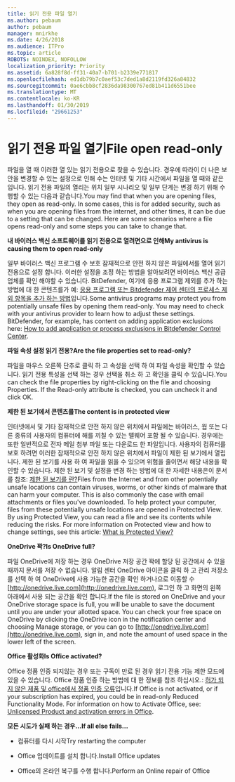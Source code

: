```yaml
---
title: 읽기 전용 파일 열기
ms.author: pebaum
author: pebaum
manager: mnirkhe
ms.date: 4/26/2018
ms.audience: ITPro
ms.topic: article
ROBOTS: NOINDEX, NOFOLLOW
localization_priority: Priority
ms.assetid: 6a828f8d-ff31-40a7-b701-b2339e771817
ms.openlocfilehash: ed1db79b7c0aef53c7ded1a8d2119fd326a84832
ms.sourcegitcommit: 0ae6cbb8cf2836da98300767ed81b411d6551bee
ms.translationtype: MT
ms.contentlocale: ko-KR
ms.lasthandoff: 01/30/2019
ms.locfileid: "29661253"
---
```

# <a name="file-open-read-only"></a><span data-ttu-id="d5c64-102">읽기 전용 파일 열기</span><span class="sxs-lookup"><span data-stu-id="d5c64-102">File open read-only</span></span>

<span data-ttu-id="d5c64-p101">파일을 열 때 이러한 열 있는 읽기 전용으로 찾을 수 있습니다. 경우에 따라이 더 나은 보안을 변경할 수 있는 설정으로 인해 수는 인터넷 및 기타 시간에서 파일을 열 때와 같은입니다. 읽기 전용 파일의 열리는 위치 일부 시나리오 및 일부 단계는 변경 하기 위해 수행할 수 있는 다음과 같습니다.</span><span class="sxs-lookup"><span data-stu-id="d5c64-p101">You may find that when you are opening files, they open as read-only. In some cases, this is for added security, such as when you are opening files from the internet, and other times, it can be due to a setting that can be changed. Here are some scenarios where a file opens read-only and some steps you can take to change that.</span></span>
  
 <span data-ttu-id="d5c64-106">**내 바이러스 백신 소프트웨어를 읽기 전용으로 열려면으로 인해**</span><span class="sxs-lookup"><span data-stu-id="d5c64-106">**My antivirus is causing them to open read-only**</span></span>
  
<span data-ttu-id="d5c64-p102">일부 바이러스 백신 프로그램 수 보호 잠재적으로 안전 하지 않은 파일에서를 열어 읽기 전용으로 설정 합니다. 이러한 설정을 조정 하는 방법을 알아보려면 바이러스 백신 공급 업체를 확인 해야할 수 있습니다. BitDefender, 여기에 응용 프로그램 제외를 추가 하는 방법에 대 한 콘텐츠를가 예: [응용 프로그램 또는 Bitdefender 제어 센터의 프로세스 제외 항목을 추가 하는 방법](https://www.bitdefender.com/support/how-to-add-application-or-process-exclusions-in-bitdefender-control-center-1119.mdl)입니다.</span><span class="sxs-lookup"><span data-stu-id="d5c64-p102">Some antivirus programs may protect you from potentially unsafe files by opening them read-only. You may need to check with your antivirus provider to learn how to adjust these settings. BitDefender, for example, has content on adding application exclusions here: [How to add application or process exclusions in Bitdefender Control Center](https://www.bitdefender.com/support/how-to-add-application-or-process-exclusions-in-bitdefender-control-center-1119.mdl).</span></span>
  
 <span data-ttu-id="d5c64-110">**파일 속성 설정 읽기 전용?**</span><span class="sxs-lookup"><span data-stu-id="d5c64-110">**Are the file properties set to read-only?**</span></span>
  
<span data-ttu-id="d5c64-p103">파일을 마우스 오른쪽 단추로 클릭 하 고 속성을 선택 하 여 파일 속성을 확인할 수 있습니다. 읽기 전용 특성을 선택 하는 경우 선택을 취소 하 고 확인을 클릭 수 있습니다.</span><span class="sxs-lookup"><span data-stu-id="d5c64-p103">You can check the file properties by right-clicking on the file and choosing Properties. If the Read-only attribute is checked, you can uncheck it and click OK.</span></span>
  
 <span data-ttu-id="d5c64-113">**제한 된 보기에서 콘텐츠를**</span><span class="sxs-lookup"><span data-stu-id="d5c64-113">**The content is in protected view**</span></span>
  
<span data-ttu-id="d5c64-p104">인터넷에서 및 기타 잠재적으로 안전 하지 않은 위치에서 파일에는 바이러스, 웜 또는 다른 종류의 사용자의 컴퓨터에 해를 끼칠 수 있는 맬웨어 포함 될 수 있습니다. 경우에는 또한 일반적으로 전자 메일 첨부 파일 또는 다운로드 한 파일입니다. 사용자의 컴퓨터를 보호 하려면 이러한 잠재적으로 안전 하지 않은 위치에서 파일이 제한 된 보기에서 열립니다. 제한 된 보기를 사용 하 여 파일을 읽을 수 있으며 위험을 줄이면서 해당 내용을 확인할 수 있습니다. 제한 된 보기 및 설정을 변경 하는 방법에 대 한 자세한 내용은이 문서를 참조: [제한 된 보기를 란?](https://support.office.com/article/d6f09ac7-e6b9-4495-8e43-2bbcdbcb6653)</span><span class="sxs-lookup"><span data-stu-id="d5c64-p104">Files from the Internet and from other potentially unsafe locations can contain viruses, worms, or other kinds of malware that can harm your computer. This is also commonly the case with email attachments or files you've downloaded. To help protect your computer, files from these potentially unsafe locations are opened in Protected View. By using Protected View, you can read a file and see its contents while reducing the risks. For more information on Protected view and how to change settings, see this article: [What is Protected View?](https://support.office.com/article/d6f09ac7-e6b9-4495-8e43-2bbcdbcb6653)</span></span>
  
 <span data-ttu-id="d5c64-119">**OneDrive 꽉?**</span><span class="sxs-lookup"><span data-stu-id="d5c64-119">**Is OneDrive full?**</span></span>
  
<span data-ttu-id="d5c64-p105">파일 OneDrive에 저장 하는 경우 OneDrive 저장 공간 꽉에 할당 된 공간에서 수 있을 때까지 문서를 저장 수 없습니다. 알림 센터 OneDrive 아이콘을 클릭 하 고 관리 저장소를 선택 하 여 OneDrive에 사용 가능한 공간을 확인 하거나으로 이동할 수 [http://onedrive.live.com](http://onedrive.live.com), 로그인 하 고 화면의 왼쪽 아래에서 사용 되는 공간을 확인 합니다.</span><span class="sxs-lookup"><span data-stu-id="d5c64-p105">If the file is stored on OneDrive and your OneDrive storage space is full, you will be unable to save the document until you are under your allotted space. You can check your free space on OneDrive by clicking the OneDrive icon in the notification center and choosing Manage storage, or you can go to [http://onedrive.live.com](http://onedrive.live.com), sign in, and note the amount of used space in the lower left of the screen.</span></span>
  
 <span data-ttu-id="d5c64-122">**Office 활성화**</span><span class="sxs-lookup"><span data-stu-id="d5c64-122">**Is Office activated?**</span></span>
  
<span data-ttu-id="d5c64-p106">Office 정품 인증 되지않는 경우 또는 구독이 만료 된 경우 읽기 전용 기능 제한 모드에 있을 수 있습니다. Office 정품 인증 하는 방법에 대 한 정보를 참조 하십시오.: [허가 되지 않은 제품 및 office에서 정품 인증 오류](https://support.office.com/article/unlicensed-product-and-activation-errors-in-office-0d23d3c0-c19c-4b2f-9845-5344fedc4380)입니다.</span><span class="sxs-lookup"><span data-stu-id="d5c64-p106">If Office is not activated, or if your subscription has expired, you could be in read-only Reduced Functionality Mode. For information on how to Activate Office, see: [Unlicensed Product and activation errors in Office](https://support.office.com/article/unlicensed-product-and-activation-errors-in-office-0d23d3c0-c19c-4b2f-9845-5344fedc4380).</span></span>
  
 <span data-ttu-id="d5c64-125">**모든 시도가 실패 하는 경우...**</span><span class="sxs-lookup"><span data-stu-id="d5c64-125">**If all else fails...**</span></span>
  
- <span data-ttu-id="d5c64-126">컴퓨터를 다시 시작</span><span class="sxs-lookup"><span data-stu-id="d5c64-126">Try restarting the computer</span></span>
    
- <span data-ttu-id="d5c64-127">Office 업데이트를 설치 합니다.</span><span class="sxs-lookup"><span data-stu-id="d5c64-127">Install Office updates</span></span>
    
- <span data-ttu-id="d5c64-128">Office의 온라인 복구를 수행 합니다.</span><span class="sxs-lookup"><span data-stu-id="d5c64-128">Perform an Online repair of Office</span></span>
    

